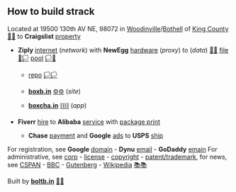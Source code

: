 
## How to build strack

Located at 19500 130th AV NE, 98072 in [Woodinville](https://www.ci.woodinville.wa.us/)/[Bothell](http://www.ci.bothell.wa.us/) of [King County](https://www.kingcounty.gov/) [🌳🌳](xn--wh8ha.ws) to **Craigslist** [property](https://www.craigslist.com)

-  **Ziply** [internet](https://ziplyfiber.com/login) (*network*) with **NewEgg** [hardware](https://www.newegg.com) (*proxy*) to (*data*) [🏴🏴](xn--en8hb.ws) [file](https://boxb.in/file) [🏴🏳](xn--fn8ha.ws) [pool](https://boxb.in/pool) [🏳🏴](xn--en8hc.ws)

    - [repo](https://github.com/boxbin) [🏳🏳](xn--en8ha.ws)

    - **[boxb.in](https://boxb.in)** [⚙⚙](xn--8v8ha.ws) (*site*) 

    - **[boxcha.in](https://boxcha.in)** [⛓⛓](xn--l9ha.ws) (*app*)  

- **Fiverr** [hire](https://www.fiverr.com/) to **Alibaba** [service](https://www.alibaba.com) with [package print]()

  - **Chase** [payment](https://developer.authorize.net/api/reference/index.html#payment-transactions-debit-a-bank-account) and **Google** [ads](https://www.google.com/adsensenew/u/0/pub-1429497248082414/home?hl=en-US&signup-no-redirect=true) to **USPS** [ship](https://www.usps.com/business/web-tools-apis/documentation-updates.htm)

For registration, see **Google** [domain](https://domains.google.com) - **Dynu** [email](https://www.dynu.com) - **GoDaddy** [emain](https://dcc.godaddy.com/domains/?isc=cjc1off30)
For administrative, see [corp](https://ccfs.sos.wa.gov/#/Dashboard) - [license](https://secure.dor.wa.gov/) - [copyright](https://eco.copyright.gov/eService_enu/start.swe?SWECmd=Login&SWEPL=1&SRN=&SWETS=1584673446735) - [patent/trademark](https://www.uspto.gov/), for news, see [CSPAN](https://www.c-span.org/) - [BBC](http://feeds.bbci.co.uk/news/rss.xml) - [Gutenberg](http://www.gutenberg.org/wiki/Main_Page) - [Wikipedia](http://www.wikipedia.org/wiki/Special:Random) [📚📚](xn--zt8ha.ws)

Built by **[boltb.in](https://boltb.in)** [🔩🔩](xn--8v8ha.ws) 
